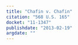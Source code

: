 ```yaml
---
title: "Chafin v. Chafin"
citation: "568 U.S. 165"
docket: "11-1347"
publishdate: "2013-02-19"
argdate: ""
---
```

